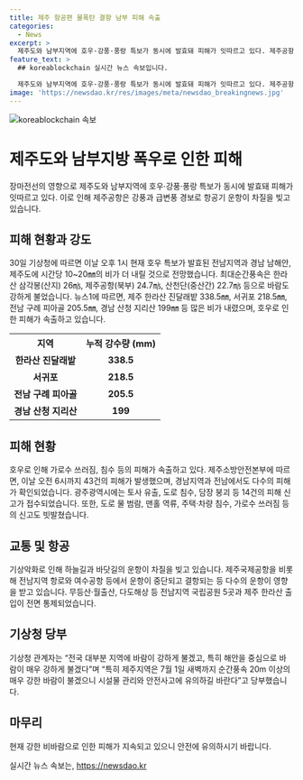 ```yaml
---
title: 제주 항공편 물폭탄 결항 남부 피해 속출
categories:
  - News
excerpt: >
  제주도와 남부지역에 호우·강풍·풍랑 특보가 동시에 발효돼 피해가 잇따르고 있다. 제주공항은 강풍과 급변풍 경보가 발효 중으로 항공기 운항이 차질을 빚고 있다. 30일까지 누적 강수량은 많은 비가 내렸고, 크고 작은 피해가 이어지고 있다. 전날부터 이날 오전 6시까지 43건의 피해가 발생했고, 항로와 여객선 운항도 중단되고 있다. 전날부터 제주, 경남, 전남 등에서 다양한 곳에서 피해가 속출하고 있다. 해당 기사를 클릭하고 보러가고 싶지 않겠어요?
feature_text: >
  ## koreablockchain 실시간 뉴스 속보입니다.

  제주도와 남부지역에 호우·강풍·풍랑 특보가 동시에 발효돼 피해가 잇따르고 있다. 제주공항은 강풍과 급변풍 경보가 발효 중으로 항공기 운항이 차질을 빚고 있다. 30일까지 누적 강수량은 많은 비가 내렸고, 크고 작은 피해가 이어지고 있다. 전날부터 이날 오전 6시까지 43건의 피해가 발생했고, 항로와 여객선 운항도 중단되고 있다. 전날부터 제주, 경남, 전남 등에서 다양한 곳에서 피해가 속출하고 있다. 해당 기사를 클릭하고 보러가고 싶지 않겠어요?
image: 'https://newsdao.kr/res/images/meta/newsdao_breakingnews.jpg'
---
```


<p><img src="https://newsdao.kr/res/images/meta/newsdao_breakingnews.jpg" alt="koreablockchain 속보" /></p>

<h1>제주도와 남부지방 폭우로 인한 피해</h1>

<p data-ke-size="size16">장마전선의 영향으로 제주도와 남부지역에 호우·강풍·풍랑 특보가 동시에 발효돼 피해가 잇따르고 있다. 이로 인해 제주공항은 강풍과 급변풍 경보로 항공기 운항이 차질을 빚고 있습니다.</p>

<h2>피해 현황과 강도</h2>

<p data-ke-size="size16">30일 기상청에 따르면 이날 오후 1시 현재 호우 특보가 발효된 전남지역과 경남 남해안, 제주도에 시간당 10~20㎜의 비가 더 내릴 것으로 전망했습니다. 최대순간풍속은 한라산 삼각봉(산지) 26㎧, 제주공항(북부) 24.7㎧, 산천단(중산간) 22.7㎧ 등으로 바람도 강하게 불었습니다. 뉴스1에 따르면, 제주 한라산 진달래밭 338.5㎜, 서귀포 218.5㎜, 전남 구례 피아골 205.5㎜, 경남 산청 지리산 199㎜ 등 많은 비가 내렸으며, 호우로 인한 피해가 속출하고 있습니다.</p>

<table>
  <tr>
    <th>지역</th>
    <th>누적 강수량 (mm)</th>
  </tr>
  <tr>
    <td style="text-align: center; height: 17px;"><b>한라산 진달래밭</b></td>
    <td style="text-align: center; height: 17px;"><b>338.5</b></td>
  </tr>
  <tr>
    <td style="text-align: center; height: 17px;"><b>서귀포</b></td>
    <td style="text-align: center; height: 17px;"><b>218.5</b></td>
  </tr>
  <tr>
    <td style="text-align: center; height: 17px;"><b>전남 구례 피아골</b></td>
    <td style="text-align: center; height: 17px;"><b>205.5</b></td>
  </tr>
  <tr>
    <td style="text-align: center; height: 17px;"><b>경남 산청 지리산</b></td>
    <td style="text-align: center; height: 17px;"><b>199</b></td>
  </tr>
</table>

<h2>피해 현황</h2>

<p data-ke-size="size16">호우로 인해 가로수 쓰러짐, 침수 등의 피해가 속출하고 있다. 제주소방안전본부에 따르면, 이날 오전 6시까지 43건의 피해가 발생했으며, 경남지역과 전남에서도 다수의 피해가 확인되었습니다. 광주광역시에는 토사 유출, 도로 침수, 담장 붕괴 등 14건의 피해 신고가 접수되었습니다. 또한, 도로 물 범람, 맨홀 역류, 주택·차량 침수, 가로수 쓰러짐 등의 신고도 빗발쳤습니다.</p>

<h2>교통 및 항공</h2>

<p data-ke-size="size16">기상악화로 인해 하늘길과 바닷길의 운항이 차질을 빚고 있습니다. 제주국제공항을 비롯해 전남지역 항로와 여수공항 등에서 운항이 중단되고 결항되는 등 다수의 운항이 영향을 받고 있습니다. 무등산·월출산, 다도해상 등 전남지역 국립공원 5곳과 제주 한라산 출입이 전면 통제되었습니다.</p>

<h2>기상청 당부</h2>

<p data-ke-size="size16">기상청 관계자는 “전국 대부분 지역에 바람이 강하게 불겠고, 특히 해안을 중심으로 바람이 매우 강하게 불겠다”며 “특히 제주지역은 7월 1일 새벽까지 순간풍속 20m 이상의 매우 강한 바람이 불겠으니 시설물 관리와 안전사고에 유의하길 바란다”고 당부했습니다.</p>

<h2>마무리</h2>

<p data-ke-size="size16">현재 강한 비바람으로 인한 피해가 지속되고 있으니 안전에 유의하시기 바랍니다.</p>

<p data-ke-size="size16"></p>
실시간 뉴스 속보는, <a href="https://newsdao.kr" rel="dofollow">https://newsdao.kr</a>


